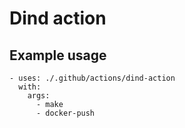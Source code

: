 # Dind action

## Example usage

```
- uses: ./.github/actions/dind-action
  with:
    args: 
      - make
      - docker-push
```
